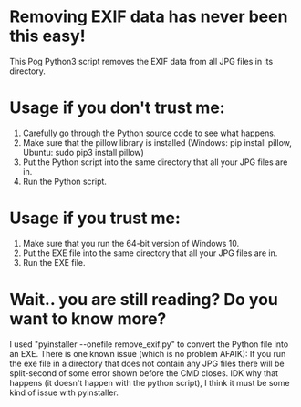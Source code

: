 # Removing EXIF data has never been this easy!
This Pog Python3 script removes the EXIF data from all JPG files in its directory.

# Usage if you don't trust me:

1. Carefully go through the Python source code to see what happens.
2. Make sure that the pillow library is installed (Windows: pip install pillow, Ubuntu: sudo pip3 install pillow)
3. Put the Python script into the same directory that all your JPG files are in.
4. Run the Python script.


# Usage if you trust me:

1. Make sure that you run the 64-bit version of Windows 10.
2. Put the EXE file into the same directory that all your JPG files are in.
3. Run the EXE file.


# Wait.. you are still reading? Do you want to know more?

I used "pyinstaller --onefile remove_exif.py" to convert the Python file into an EXE.
There is one known issue (which is no problem AFAIK):
If you run the exe file in a directory that does not contain any JPG files there will be 
split-second of some error shown before the CMD closes. IDK why that happens (it doesn't happen with the python script), I think it must be some kind of issue with pyinstaller. 


